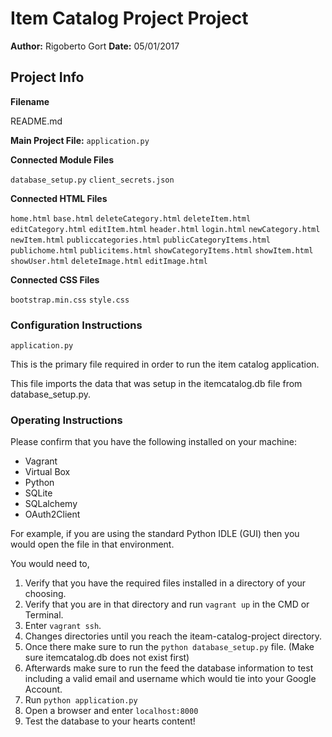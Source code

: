 # Item Catalog Project Project
**Author:** Rigoberto Gort
**Date:** 05/01/2017

## Project Info
**Filename** 

README.md

**Main Project File:** `application.py`

**Connected Module Files** 

`database_setup.py`
`client_secrets.json`

**Connected HTML Files** 

`home.html`
`base.html`
`deleteCategory.html`
`deleteItem.html`
`editCategory.html`
`editItem.html`
`header.html`
`login.html`
`newCategory.html`
`newItem.html`
`publiccategories.html`
`publicCategoryItems.html`
`publichome.html`
`publicitems.html`
`showCategoryItems.html`
`showItem.html`
`showUser.html`
`deleteImage.html`
`editImage.html`

**Connected CSS Files** 

`bootstrap.min.css`
`style.css`

### Configuration Instructions
`application.py`

This is the primary file required in order to run the item catalog application.

This file imports the data that was setup in the itemcatalog.db file from database_setup.py.

### Operating Instructions
Please confirm that you have the following installed on your machine:

- Vagrant
- Virtual Box
- Python
- SQLite
- SQLalchemy
- OAuth2Client

For example, if you are using the standard Python IDLE  (GUI) then you would open the file in that environment. 

You would need to,

1. Verify that you have the required files installed in a directory of your choosing.
2. Verify that you are in that directory and run `vagrant up` in the CMD or Terminal.
3. Enter `vagrant ssh`.
4. Changes directories until you reach the iteam-catalog-project directory.
5. Once there make sure to run the `python database_setup.py` file. (Make sure itemcatalog.db does not exist first)
6. Afterwards make sure to run the feed the database information to test including a valid email and username which would tie into your Google Account.
7. Run `python application.py`
8. Open a browser and enter `localhost:8000`
9. Test the database to your hearts content!
